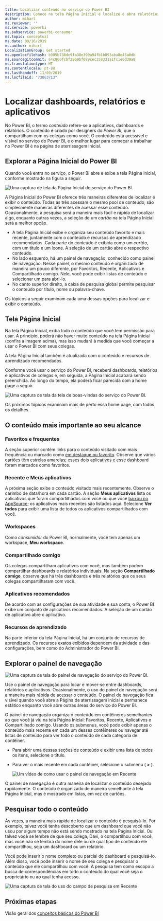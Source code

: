 ```yaml
---
title: Localizar conteúdo no serviço do Power BI
description: Comece na tela Página Inicial e localize e abra relatórios, dashboards e aplicativos.
author: mihart
ms.reviewer: ''
ms.service: powerbi
ms.subservice: powerbi-consumer
ms.topic: conceptual
ms.date: 09/16/2019
ms.author: mihart
LocalizationGroup: Get started
ms.openlocfilehash: b905b738dc9fa38e390a94fb1b893aba8e45a0db
ms.sourcegitcommit: 64c860fcbf2969bf089cec358331a1fc1e0d39a8
ms.translationtype: HT
ms.contentlocale: pt-BR
ms.lasthandoff: 11/09/2019
ms.locfileid: "73863713"
---
```

# <a name="find-your-dashboards-reports-and-apps"></a>Localizar dashboards, relatórios e aplicativos
No Power BI, o termo *conteúdo* refere-se a aplicativos, dashboards e relatórios. O conteúdo é criado por designers do *Power BI*, que o compartilham com os colegas como você. O conteúdo está acessível e visível no serviço do Power BI, e o melhor lugar para começar a trabalhar no Power BI é na página de aterrissagem inicial.

## <a name="explore-power-bi-home"></a>Explorar a Página Inicial do Power BI
Quando você entra no serviço, o Power BI abre e exibe a tela Página Inicial, conforme mostrado na figura a seguir.
 
![Uma captura de tela da Página Inicial do serviço do Power BI.](media/end-user-home/power-bi-home.png)

A Página Inicial do Power BI oferece três maneiras diferentes de localizar e exibir o conteúdo. Todas as três acessam o mesmo pool de conteúdo; são simplesmente maneiras diferentes de acessar esse conteúdo. Ocasionalmente, a pesquisa será a maneira mais fácil e rápida de localizar algo, enquanto outras vezes, a seleção de um *cartão* na tela Página Inicial será a melhor opção.

- A tela Página Inicial exibe e organiza seu conteúdo favorito e mais recente, juntamente com o conteúdo e recursos de aprendizado recomendados. Cada parte do conteúdo é exibida como um *cartão*, com um título e um ícone. A seleção de um cartão abre o respectivo conteúdo.
- No lado esquerdo, há um painel de navegação, conhecido como painel de navegação. Nesse painel, o mesmo conteúdo é organizado de maneira um pouco diferente, por Favoritos, Recente, Aplicativos e Compartilhado comigo. Nele, você pode exibir listas de conteúdo e selecionar um para abri-lo.
- No canto superior direito, a caixa de pesquisa global permite pesquisar o conteúdo por título, nome ou palavra-chave.

Os tópicos a seguir examinam cada uma dessas opções para localizar e exibir o conteúdo.

## <a name="home-canvas"></a>Tela Página Inicial
Na tela Página Inicial, exiba todo o conteúdo que você tem permissão para usar. A princípio, poderá não haver muito conteúdo na tela Página Inicial (confira a imagem acima), mas isso mudará à medida que você começar a usar o Power BI com seus colegas.

A tela Página Inicial também é atualizada com o conteúdo e recursos de aprendizado recomendados. 
 
Conforme você usar o serviço do Power BI, receberá dashboards, relatórios e aplicativos de colegas e, em seguida, a Página Inicial acabará sendo preenchida. Ao longo do tempo, ela poderá ficar parecida com a home page a seguir.

![Uma captura de tela da tela de boas-vindas do serviço do Power BI.](media/end-user-home/power-bi-home-older.png)

 
Os próximos tópicos examinam mais de perto essa home page, com todos os detalhes.

## <a name="most-important-content-at-your-fingertips"></a>O conteúdo mais importante ao seu alcance

### <a name="favorites-and-frequents"></a>Favoritos e frequentes
A seção superior contém links para o conteúdo visitado com mais frequência ou marcado como [em destaque ou favorito](end-user-favorite.md). Observe que vários cartões têm estrelas amarelas; esses dois aplicativos e esse dashboard foram marcados como favoritos.
 
### <a name="recents-and-my-apps"></a>Recente e Meus aplicativos
A próxima seção exibe o conteúdo visitado mais recentemente. Observe o carimbo de data/hora em cada cartão. A seção **Meus aplicativos** lista os aplicativos que foram compartilhados com você ou que você [baixou no AppSource](end-user-apps.md); os aplicativos mais recentes são listados aqui. Selecione **Ver todos** para exibir uma lista de todos os aplicativos compartilhados com você.

### <a name="workspaces"></a>Workspaces
Como *consumidor* do Power BI, normalmente, você tem apenas um workspace, **Meu workspace**. 

### <a name="shared-with-me"></a>Compartilhado comigo
Os colegas compartilham aplicativos com você, mas também podem compartilhar dashboards e relatórios individuais. Na seção **Compartilhado comigo**, observe que há três dashboards e três relatórios que os seus colegas compartilharam com você.

### <a name="recommended-apps"></a>Aplicativos recomendados
De acordo com as configurações de sua atividade e sua conta, o Power BI exibe um conjunto de aplicativos recomendados. A seleção de um cartão de aplicativo abre o aplicativo.
 
### <a name="learning-resources"></a>Recursos de aprendizado
Na parte inferior da tela Página Inicial, há um conjunto de recursos de aprendizado. Os recursos exatos exibidos dependem da atividade e das configurações, bem como do Administrador do Power BI. 
 
## <a name="explore-the-nav-pane"></a>Explorar o painel de navegação

![Uma captura de tela do painel de navegação do serviço do Power BI.](media/end-user-home/power-bi-nav-bar.png)


Use o painel de navegação para locar e mover-se entre dashboards, relatórios e aplicativos. Ocasionalmente, o uso do painel de navegação será a maneira mais rápida de acessar o conteúdo.
O painel de navegação fica visível quando você abre a Página de aterrissagem inicial e permanece estático enquanto você abre outras áreas do serviço do Power BI.
  
O painel de navegação organiza o conteúdo em contêineres semelhantes ao que você já viu na tela Página Inicial: Favoritos, Recente, Aplicativos e Compartilhado comigo. Usando os submenus, você pode exibir apenas o conteúdo mais recente em cada um desses contêineres ou navegar até listas de conteúdo para ver todo o conteúdo de cada categoria de contêiner.
 
- Para abrir uma dessas seções de conteúdo e exibir uma lista de todos os itens, selecione o título.
- Para ver o mais recente em cada contêiner, selecione o submenu ( **>** ).

    ![Um vídeo de como usar o painel de navegação em Recente](media/end-user-home/power-bi-nav-bar.gif)

 
O painel de navegação é outra maneira de localizar o conteúdo desejado rapidamente. O conteúdo é organizado de maneira semelhante à tela Página Inicial, mas é mostrado em listas, em vez de cartões. 

## <a name="search-all-of-your-content"></a>Pesquisar todo o conteúdo
Às vezes, a maneira mais rápida de localizar o conteúdo é pesquisá-lo. Por exemplo, talvez você tenha descoberto que um dashboard que você não usou por algum tempo não está sendo mostrado na tela Página Inicial. Ou talvez você se lembre de que seu colega, Davi, o compartilhou com você, mas você não se lembra do nome dele ou de qual tipo de conteúdo ele compartilhou, seja um dashboard ou um relatório.
 
Você pode inserir o nome completo ou parcial do dashboard e pesquisá-lo. Além disso, você pode inserir o nome de seu colega e pesquisar o conteúdo que ele compartilhou com você. A pesquisa tem como escopo a busca de correspondências em todo o conteúdo do qual você seja o proprietário ou ao qual tenha acesso.

![Uma captura de tela do uso do campo de pesquisa em Recente](media/end-user-home/power-bi-search.png)

## <a name="next-steps"></a>Próximas etapas
Visão geral dos [conceitos básicos do Power BI](end-user-basic-concepts.md)
